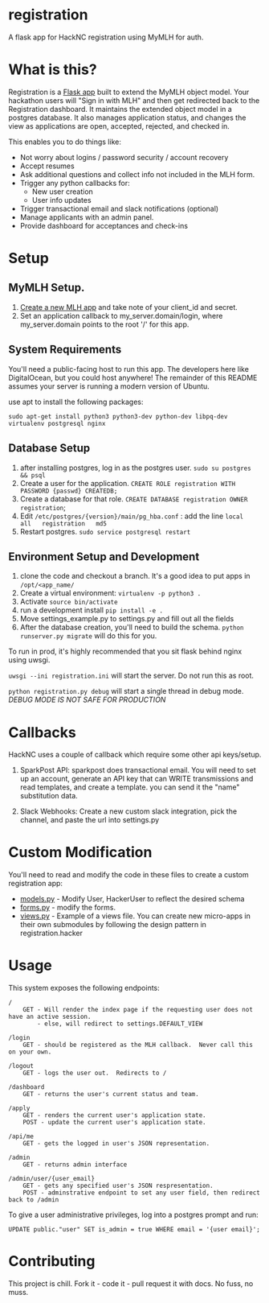 # registration

A flask app for HackNC registration using MyMLH for auth.

# What is this?

Registration is a [Flask app](http://flask.pocoo.org/) built to extend the MyMLH object model.  Your hackathon users will "Sign in with MLH" and then get redirected back to the Registration dashboard.  It maintains the extended object model in a postgres database.  It also manages application status, and changes the view as applications are open, accepted, rejected, and checked in.

This enables you to do things like:
* Not worry about logins / password security / account recovery
* Accept resumes
* Ask additional questions and collect info not included in the MLH form.
* Trigger any python callbacks for:
  * New user creation
  * User info updates
* Trigger transactional email and slack notifications (optional)
* Manage applicants with an admin panel.
* Provide dashboard for acceptances and check-ins

# Setup

## MyMLH Setup.

1. [Create a new MLH app](https://my.mlh.io/oauth/applications) and take note of your client_id and secret.
2. Set an application callback to my_server.domain/login, where my_server.domain points to the root '/' for this app.

## System Requirements

You'll need a public-facing host to run this app.  The developers here like DigitalOcean, but you could host anywhere!  The remainder of this README assumes your server is running a modern version of Ubuntu.

use apt to install the following packages:

```
sudo apt-get install python3 python3-dev python-dev libpq-dev virtualenv postgresql nginx
```

## Database Setup

1. after installing postgres, log in as the postgres user. `sudo su postgres && psql`
2. Create a user for the application. `CREATE ROLE registration WITH PASSWORD {passwd} CREATEDB;`
3. Create a database for that role. `CREATE DATABASE registration OWNER registration`;
4. Edit `/etc/postgres/{version}/main/pg_hba.conf` : add the line `local   all   registration   md5`
5. Restart postgres.  `sudo service postgresql restart`

## Environment Setup and Development

1. clone the code and checkout a branch.  It's a good idea to put apps in `/opt/<app_name/`
2. Create a virtual environment: `virtualenv -p python3 .`
3. Activate `source bin/activate`
4. run a development install `pip install -e .`
5. Move settings_example.py to settings.py and fill out all the fields 
6. After the database creation, you'll need to build the schema.  `python runserver.py migrate` will do this for you.

To run in prod, it's highly recommended that you sit flask behind nginx using uwsgi. 

`uwsgi --ini registration.ini` will start the server.  Do not run this as root.

`python registration.py debug` will start a single thread in debug mode.  *DEBUG MODE IS NOT SAFE FOR PRODUCTION*

# Callbacks

HackNC uses a couple of callback which require some other api keys/setup.

1) SparkPost API: sparkpost does transactional email.  You will need to set up an account, generate an API key that can WRITE transmissions and read templates, and create a template.  you can send it the "name" substitution data.

2) Slack Webhooks: Create a new custom slack integration, pick the channel, and paste the url into settings.py

# Custom Modification

You'll need to read and modify the code in these files to create a custom registration app:
* [models.py](registration/models.py) - Modify User, HackerUser to reflect the desired schema
* [forms.py](registration/forms.py) - modify the forms.  
* [views.py](registration/hacker/views.py) - Example of a views file.  You can create new micro-apps in their own submodules by following the design pattern in registration.hacker

# Usage

This system exposes the following endpoints:

```
/
    GET - Will render the index page if the requesting user does not have an active session.
        - else, will redirect to settings.DEFAULT_VIEW 

/login
    GET - should be registered as the MLH callback.  Never call this on your own.

/logout
    GET - logs the user out.  Redirects to /

/dashboard
    GET - returns the user's current status and team.

/apply
    GET - renders the current user's application state.
    POST - update the current user's application state.

/api/me
    GET - gets the logged in user's JSON representation.

/admin
    GET - returns admin interface

/admin/user/{user_email}
    GET - gets any specified user's JSON respresentation.
    POST - adminstrative endpoint to set any user field, then redirect back to /admin
```

To give a user administrative privileges, log into a postgres prompt and run: 

`UPDATE public."user" SET is_admin = true WHERE email = '{user email}';`

# Contributing

This project is chill.  Fork it - code it - pull request it with docs.  No fuss, no muss.